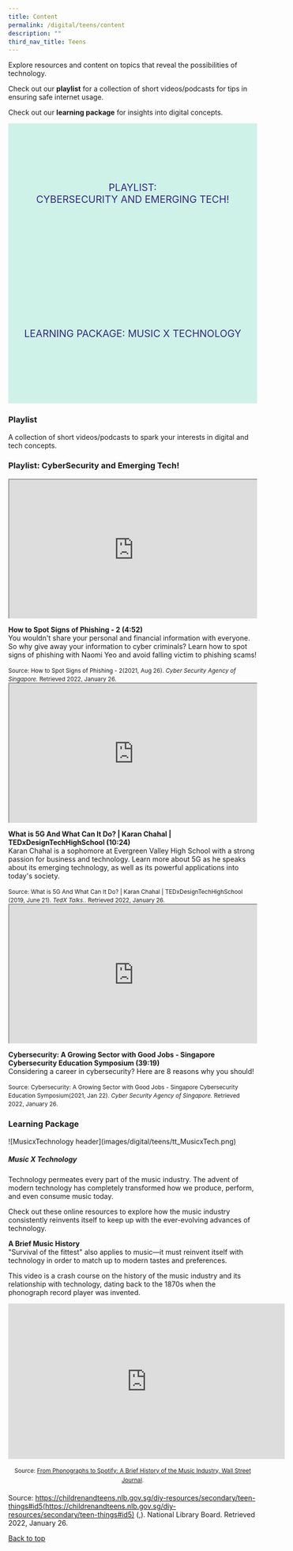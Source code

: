 ```yaml
---
title: Content
permalink: /digital/teens/content
description: ""
third_nav_title: Teens
---
```

<style type="text/css">
/* Links */
.content a { color: #322987; }
.content a:focus,
.content a:hover { color: #28216c; }

/* Button Outline */
.bp-button { padding-left: 1.5rem; padding-right: 1.5rem; }
.bp-button.is-primary-outline { border: 1px solid #322987; color: #322987; background-color: transparent; text-decoration: none; }
.bp-button.is-primary-outline:focus,
.bp-button.is-primary-outline:hover { border: 1px solid #322987; color: #cff2e8; background-color: #322987; text-decoration: none; }

/* Responsive Iframe */
.responsive-iframe { position: absolute; top: 0; left: 0; bottom: 0; right: 0; width: 100%; height: 100%; }
.responsive-iframe-container { position: relative; overflow: hidden; width: 100%; }
.responsive-iframe-container.ratio-16by9 { padding-top: 56.25%; }
.responsive-iframe-container.ratio-4by3 { padding-top: 75%; }
.responsive-iframe-container.ratio-3by2 { padding-top: 66.66%; }
.responsive-iframe-container.ratio-1by1 { padding-top: 100%; }

/* Click Box */
.clickbox { display: block; position: relative; width: 100%; padding-bottom: 56.25%; background-color: transparent; }
.clickbox span { padding: .5rem; }
.clickbox a { position: absolute; display: flex; width: 100%; height: 100%; align-items: center; justify-content: center; font-size: 1.25rem; text-align: center; text-decoration: none; text-transform: uppercase; }
.clickbox a:focus,
.clickbox a:hover { text-decoration: none; }

/* Indigo Sky */
.clickbox.is-sky-indigo { background-color: #cff2e8; color: #322987; }
.clickbox.is-sky-indigo a { color: #322987; }
.clickbox.is-sky-indigo a:focus,
.clickbox.is-sky-indigo a:hover { background-color: #322987; color: #cff2e8; }
</style>
<p>Explore resources and content on topics that reveal the possibilities of technology.</p>

Check out our **playlist** for a collection of short videos/podcasts for tips in ensuring safe internet usage. 

Check out our **learning package** for insights into digital concepts.

<div class="row is-multiline">
  <div class="col is-one-half">
    <div class="clickbox is-sky-indigo">
      <a href="#playlist-safe">
        <span>Playlist:<br>CyberSecurity and Emerging Tech!</span>
      </a>
    </div>
  </div>
  <div class="col is-one-half">
    <div class="clickbox is-sky-indigo">
      <a href="#lp-graphic">
        <span>Learning Package: Music X Technology</span>
      </a>
    </div>
  </div>
  </div>
	
<h3 class="margin--bottom--lg"><b>Playlist</b></h3>
<p>A collection of short videos/podcasts to spark your interests in digital and tech concepts.</p>
<h3 class="margin--bottom--lg" id="playlist-safe"><b>Playlist: CyberSecurity and Emerging Tech!</b></h3>

<div class="row is-multiline margin--bottom--lg">
  <div class="col is-two-fifths">
    <div class="responsive-iframe-container ratio-16by9">
       <iframe class="responsive-iframe" src="https://www.youtube.com/embed/P2BzN1h1nkI"></iframe>
    </div>
  </div>
  <div class="col is-three-fifths">
    <p><b class="has-text-indigo"> How to Spot Signs of Phishing - 2 (4:52)</b><br>
You wouldn't share your personal and financial information with everyone. So why give away your information to cyber criminals? Learn how to spot signs of phishing with Naomi Yeo and avoid falling victim to phishing scams! </p>
    <small>Source: How to Spot Signs of Phishing - 2(2021, Aug 26).  <i>Cyber Security Agency of Singapore.</i> Retrieved 2022, January 26.</small>
  </div>
</div>

<div class="row is-multiline margin--bottom--lg">
  <div class="col is-two-fifths">
    <div class="responsive-iframe-container ratio-16by9">
       <iframe class="responsive-iframe" src="https://www.youtube.com/embed/5ShTwrd-tDc"></iframe>
    </div>
		</div>
  <div class="col is-three-fifths">
<p><b class="has-text-indigo">What is 5G And What Can It Do? | Karan Chahal | TEDxDesignTechHighSchool (10:24)</b><br>Karan Chahal is a sophomore at Evergreen Valley High School with a strong passion for business and technology. Learn more about 5G as he speaks about its emerging technology, as well as its powerful applications into today's society.</p>
    <small>Source: What is 5G And What Can It Do? | Karan Chahal | TEDxDesignTechHighSchool (2019, June 21). <i>TedX Talks.</i>. Retrieved 2022, January 26.</small>
  </div>
</div>

<div class="row is-multiline">
  <div class="col is-two-fifths">
    <div class="responsive-iframe-container ratio-16by9">
      <iframe class="responsive-iframe" src="https://www.youtube.com/embed/ClPHcBjrz3c"></iframe>
    </div>
  </div>
  <div class="col is-three-fifths">
    <p><b class="has-text-indigo">Cybersecurity: A Growing Sector with Good Jobs - Singapore Cybersecurity Education Symposium (39:19)</b><br>
    Considering a career in cybersecurity? Here are 8 reasons why you should! </p>
<small>Source: Cybersecurity: A Growing Sector with Good Jobs - Singapore Cybersecurity Education Symposium(2021, Jan 22). <i>Cyber Security Agency of Singapore.</i> Retrieved 2022, January 26.</small>
  </div>
</div>

<h3><b>Learning Package</b></h3>
<a name="lp-design">![MusicxTechnology header](images/digital/teens/tt_MusicxTech.png)</a>
<h5 class="margin--bottom--lg" id="lp-graphic"><b>Music X Technology</b></h5>

Technology permeates every part of the music industry. The advent of modern technology has completely transformed how we produce, perform, and even consume music today. 

Check out these online resources to explore how the music industry consistently reinvents itself to keep up with the ever-evolving advances of technology. 

**A Brief Music History**<br>
"Survival of the fittest" also applies to music—it must reinvent itself with technology in order to match up to modern tastes and preferences.

This video is a crash course on the history of the music industry and its relationship with technology, dating back to the 1870s when the phonograph record player was invented. 

<center><iframe allowfullscreen="" allow="accelerometer; autoplay; clipboard-write; encrypted-media; gyroscope; picture-in-picture" frameborder="0" title="YouTube video player" src="https://www.youtube.com/embed/-bVketPj5to" height="315" width="560"></iframe></center>
<p style="text-align: center;"><sup>Source: <a href="https://youtu.be/-bVketPj5to">From Phonographs to Spotify: A Brief History of the Music Industry, Wall Street Journal</a>.</sup></p>

Source:  https://childrenandteens.nlb.gov.sg/diy-resources/secondary/teen-things#id5(https://childrenandteens.nlb.gov.sg/diy-resources/secondary/teen-things#id5) (,). National Library Board. Retrieved 2022, January 26.




<p class="has-text-right margin--top--xl"><a href="#main-content">Back to top</a></p>
